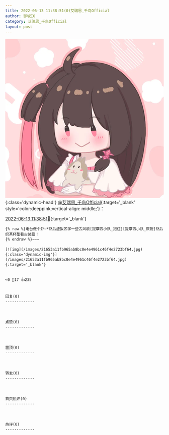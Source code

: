 ```yaml
---
title: 2022-06-13 11:38:51(0)艾瑞思_千鸟Official
author: 御坂IO
category: 艾瑞思_千鸟Official
layout: post
---
```


![img](/images/7e08840c56f251de28bdf766b647bd5fe9a5d50a.jpg){:class='dynamic-head'}
[@艾瑞思_千鸟Official](https://space.bilibili.com/1090010845/dynamic){:target='_blank' style='color:deeppink;vertical-align: middle;'}：

[2022-06-13 11:38:51🔗](https://t.bilibili.com/671102083286433830){:target='_blank'}

~~~
{% raw %}电台做个虾~*然后虚拟区学一些古风歌[提摩西小队_抱住][提摩西小队_庆祝]然后织茶杯垫看古装剧！
{% endraw %}~~~

[![img](/images/21653a11fb965ab8bc0e4e4961c46f4e2723bf64.jpg){:class='dynamic-img'}](/images/21653a11fb965ab8bc0e4e4961c46f4e2723bf64.jpg){:target='_blank'}


↪️0 💬17 👍235


回复(0)
-------------



点赞(0)
-------------



置顶(0)
-------------



转发(0)
-------------



首页热评(0)
-------------



热评(0)
-------------




